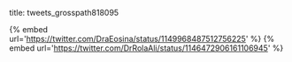 title: tweets_grosspath818095

{% embed url='https://twitter.com/DraEosina/status/1149968487512756225' %}
{% embed url='https://twitter.com/DrRolaAli/status/1146472906161106945' %}
